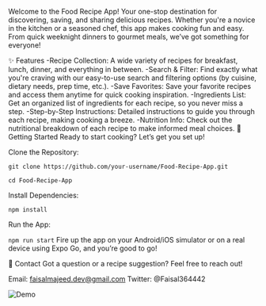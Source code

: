 Welcome to the Food Recipe App! Your one-stop destination for discovering, saving, and sharing delicious recipes. Whether you're a novice in the kitchen or a seasoned chef, this app makes cooking fun and easy. From quick weeknight dinners to gourmet meals, we’ve got something for everyone!

✨ Features
-Recipe Collection: A wide variety of recipes for breakfast, lunch, dinner, and everything in between.
-Search & Filter: Find exactly what you're craving with our easy-to-use search and filtering options (by cuisine, dietary needs, prep time, etc.).
-Save Favorites: Save your favorite recipes and access them anytime for quick cooking inspiration.
-Ingredients List: Get an organized list of ingredients for each recipe, so you never miss a step.
-Step-by-Step Instructions: Detailed instructions to guide you through each recipe, making cooking a breeze.
-Nutrition Info: Check out the nutritional breakdown of each recipe to make informed meal choices.
🚀 Getting Started
Ready to start cooking? Let’s get you set up!

Clone the Repository:

`git clone https://github.com/your-username/Food-Recipe-App.git`

`cd Food-Recipe-App`

Install Dependencies:

`npm install`

Run the App:

`npm run start`
Fire up the app on your Android/iOS simulator or on a real device using Expo Go, and you’re good to go!

💬 Contact
Got a question or a recipe suggestion? Feel free to reach out!

Email: faisalmajeed.dev@gmail.com
Twitter: @Faisal364442

![Demo](./src/Assets/video.gif)
